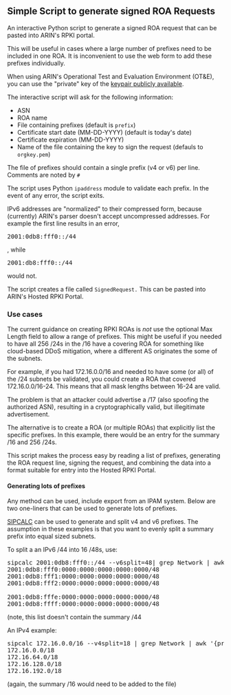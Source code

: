 ## Simple Script to generate signed ROA Requests

An interactive Python script to generate a signed ROA request that can be pasted into ARIN's RPKI portal.

This will be useful in cases where a large number of prefixes need to be included in one ROA.  It is inconvenient to use the web form to add these prefixes individually.

When using ARIN's Operational Test and Evaluation Environment (OT&E), you can use the "private" key of the [keypair publicly available](https://www.arin.net/resources/ote.html).

The interactive script will ask for the following information:
* ASN
* ROA name
* File containing prefixes (default is `prefix`)
* Certificate start date (MM-DD-YYYY) (default is today's date)
* Certificate expiration (MM-DD-YYYY)
* Name of the file containing the key to sign the request (defauls to `orgkey.pem`)

The file of prefixes should contain a single prefix (v4 or v6) per line.  Comments are noted by `#`

The script uses Python `ipaddress` module to validate each prefix.  In the event of any error, the script exits.

IPv6 addresses are "normalized" to their compressed form, because (currently) ARIN's parser doesn't accept uncompressed addresses.  For example the first line results in an error,
<pre>2001:0db8:fff0::/44</pre> , while
<pre>2001:db8:fff0::/44</pre> would not.

The script creates a file called `SignedRequest.`  This can be pasted into ARIN's Hosted RPKI Portal.

### Use cases
The current guidance on creating RPKI ROAs is *not* use the optional Max Length field to allow a range of prefixes.
This might be useful if you needed to have all 256 /24s in the /16 have a covering ROA for something like cloud-based DDoS mitigation, where a different AS originates the some of the subnets.

For example,  if you had 172.16.0.0/16 and needed to have some (or all) of the /24 subnets be validated, you could create a ROA that covered 172.16.0.0/16-24.
This means that all mask lengths between 16-24 are valid.

The problem is that an attacker could advertise a /17 (also spoofing the authorized ASN), resulting in a cryptographically valid, but illegitimate advertisement.

The alternative is to create a ROA (or multiple ROAs) that explicitly list the specific prefixes.  In this example, there would be an entry for the summary /16 and 256 /24s.

This script makes the process easy by reading a list of prefixes, generating the ROA request line, signing the request, and combining the data into a format suitable for entry into the Hosted RPKI Portal.

#### Generating lots of prefixes
Any method can be used, include export from an IPAM system.  Below are two one-liners that can be used to generate lots of prefixes.

[SIPCALC](https://github.com/sii/sipcalc) can be used to generate and split v4 and v6 prefixes.  The assumption in these examples is that you want to evenly split a summary prefix into equal sized subnets.

To split a an IPv6 /44 into 16 /48s, use:
<pre>sipcalc 2001:0db8:fff0::/44 --v6split=48| grep Network | awk '{print $3"/48" }'
2001:0db8:fff0:0000:0000:0000:0000:0000/48
2001:0db8:fff1:0000:0000:0000:0000:0000/48
2001:0db8:fff2:0000:0000:0000:0000:0000/48
                <snip>
2001:0db8:fffe:0000:0000:0000:0000:0000/48
2001:0db8:ffff:0000:0000:0000:0000:0000/48</pre>

(note, this list doesn't contain the summary /44

An IPv4 example:
<pre>
sipcalc 172.16.0.0/16 --v4split=18 | grep Network | awk '{print $3"/18" }'
172.16.0.0/18
172.16.64.0/18
172.16.128.0/18
172.16.192.0/18
</pre>
(again, the summary /16 would need to be added to the file)

